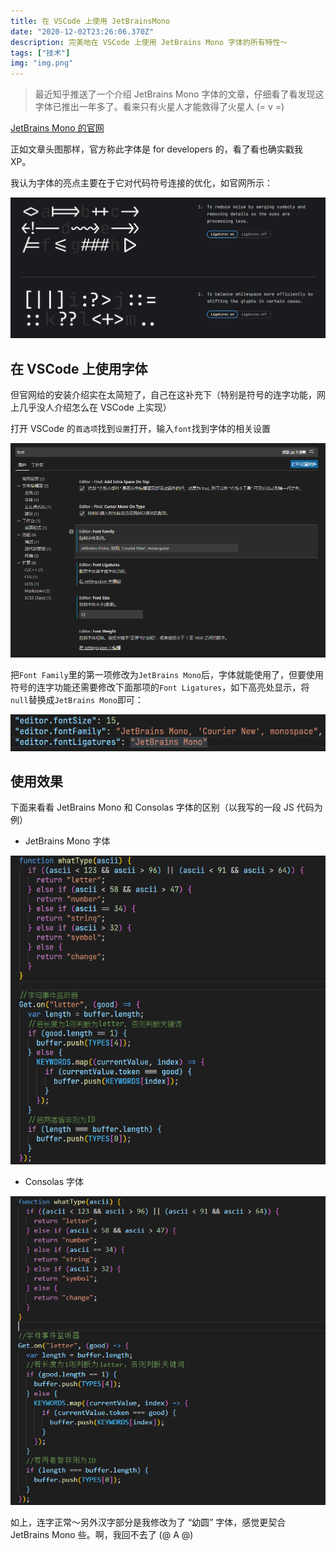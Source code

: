 ```yaml
---
title: 在 VSCode 上使用 JetBrainsMono
date: "2020-12-02T23:26:06.370Z"
description: 完美地在 VSCode 上使用 JetBrains Mono 字体的所有特性～
tags: ["技术"]
img: "img.png"
---
```


>最近知乎推送了一个介绍 JetBrains Mono 字体的文章，仔细看了看发现这字体已推出一年多了。看来只有火星人才能救得了火星人 (= v =)

[JetBrains Mono 的官网](https://www.jetbrains.com/lp/mono/)

正如文章头图那样，官方称此字体是 for developers 的，看了看也确实戳我 XP。

我认为字体的亮点主要在于它对代码符号连接的优化，如官网所示：

![特性介绍](./good.png)

## 在 VSCode 上使用字体

但官网给的安装介绍实在太简短了，自己在这补充下（特别是符号的连字功能，网上几乎没人介绍怎么在 VSCode 上实现）

打开 VSCode 的`首选项`找到`设置`打开，输入`font`找到字体的相关设置

![字体设置](./fontSetting.png)

把`Font Family`里的第一项修改为`JetBrains Mono`后，字体就能使用了，但要使用符号的连字功能还需要修改下面那项的`Font Ligatures`，如下高亮处显示，将`null`替换成`JetBrains Mono`即可：

![字体设置](./fontFamily.png)

## 使用效果

下面来看看 JetBrains Mono 和 Consolas 字体的区别（以我写的一段 JS 代码为例）

- JetBrains Mono 字体

![JetBrains Mono 字体](./jbm.png)

- Consolas 字体

![Consolas 字体](./csl.png)

如上，连字正常～另外汉字部分是我修改为了 “幼圆” 字体，感觉更契合 JetBrains Mono 些。啊，我回不去了 (@ A @)
